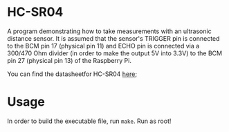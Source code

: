 # HC-SR04

A program demonstrating how to take measurements with an ultrasonic distance sensor. It is assumed that the sensor's TRIGGER pin is connected to the BCM pin 17 (physical pin 11) and ECHO pin is connected via a 300/470 Ohm divider (in order to make the output 5V into 3.3V) to the BCM pin 27 (physical pin 13) of the Raspberry Pi.

You can find the datasheetfor HC-SR04 [here](https://web.eece.maine.edu/~zhu/book/lab/HC-SR04%20User%20Manual.pdf);

# Usage

In order to build the executable file, run `make`. Run as root!
